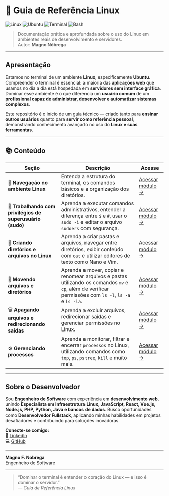 # 🐧 Guia de Referência Linux

![Linux](https://img.shields.io/badge/Linux-FC5C00?style=for-the-badge&logo=linux&logoColor=white)
![Ubuntu](https://img.shields.io/badge/Ubuntu-E95420?style=for-the-badge&logo=ubuntu&logoColor=white)
![Terminal](https://img.shields.io/badge/Terminal-000000?style=for-the-badge&logo=gnome-terminal&logoColor=white)
![Bash](https://img.shields.io/badge/Bash-4EAA25?style=for-the-badge&logo=gnu-bash&logoColor=white)

> Documentação prática e aprofundada sobre o uso do Linux em ambientes reais de desenvolvimento e servidores.  
> Autor: **Magno Nóbrega**

---

## Apresentação

Estamos no terminal de um ambiente **Linux**, especificamente **Ubuntu**.  
Compreender o terminal é essencial: a maioria das **aplicações web** que usamos no dia a dia está hospedada em **servidores sem interface gráfica**.  
Dominar esse ambiente é o que diferencia um **usuário comum** de um **profissional capaz de administrar, desenvolver e automatizar sistemas complexos**.

Este repositório é o início de um guia técnico — criado tanto para **ensinar outros usuários** quanto para **servir como referência pessoal**, demonstrando conhecimento avançado no uso do **Linux e suas ferramentas**.

---

## 📚 Conteúdo

| Seção | Descrição | Acesse |
|-------|-----------|--------|
| 🧭 **Navegação no ambiente Linux** | Entenda a estrutura do terminal, os comandos básicos e a organização dos diretórios. | [Acessar módulo →](navegacao) |
| 🔐 **Trabalhando com privilégios de superusuário (sudo)** | Aprenda a executar comandos administrativos, entender a diferença entre `$` e `#`, usar o `sudo -i` e editar o arquivo `sudoers` com segurança. | [Acessar módulo →](sudo) |  
| 📂 **Criando diretórios e arquivos no Linux** | Aprenda a criar pastas e arquivos, navegar entre diretórios, exibir conteúdo com `cat` e utilizar editores de texto como Nano e Vim. | [Acessar módulo →](diretorios) |  
| 🚚 **Movendo arquivos e diretórios** | Aprenda a mover, copiar e renomear arquivos e pastas utilizando os comandos `mv` e `cp`, além de verificar permissões com `ls -l`, `ls -a` e `ls -la`. | [Acessar módulo →](copiando)  
| 🗑️ **Apagando arquivos e redirecionando saídas** | Aprenda a excluir arquivos, redirecionar saídas e gerenciar permissões no Linux. | [Acessar módulo →](apagando) |    
| ⚙️ **Gerenciando processos** | Aprenda a monitorar, filtrar e encerrar `processos` no Linux, utilizando comandos como `top`, `ps`, `pstree`, `kill` e muito mais. | [Acessar módulo →](gerenciando) |  


---



## Sobre o Desenvolvedor  

  

Sou **Engenheiro de Software** com experiência em **desenvolvimento web**, unindo **Especialista em Infraestrutura Linux, JavaScript, React, Vue.js, Node.js, PHP, Python, Java e bancos de dados**. Busco oportunidades como **Desenvolvedor Fullstack**, aplicando minhas habilidades em projetos desafiadores e contribuindo para soluções inovadoras. 

**Conecte-se comigo:**  
 💼 [LinkedIn](https://www.linkedin.com/in/magnofnobrega)  
 💻 [GitHub](https://github.com/magnofnobrega)  

---

**Magno F. Nobrega**  
Engenheiro de Software

---

> “Dominar o terminal é entender o coração do Linux — e isso é dominar o servidor.”  
> — *Guia de Referência Linux*